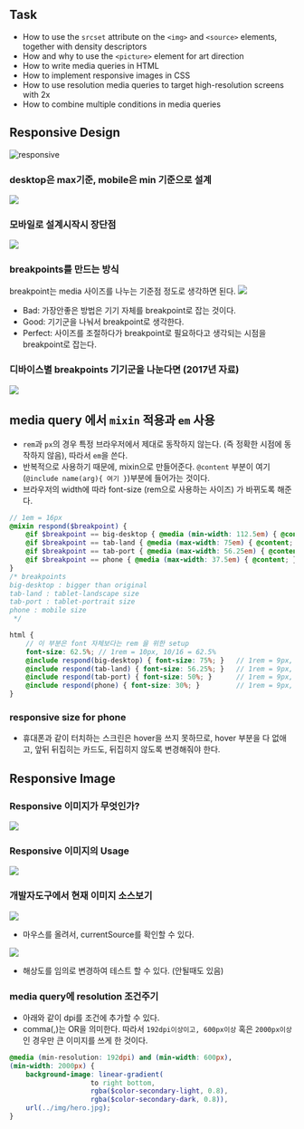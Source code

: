 ## Task
- How to use the `srcset` attribute on the `<img>` and `<source>` elements, together with density descriptors
- How and why to use the `<picture>` element for art direction
- How to write media queries in HTML
- How to implement responsive images in CSS
- How to use resolution media queries to target high-resolution screens with 2x
- How to combine multiple conditions in media queries

## Responsive Design

![responsive](./img/responsive.png)
### desktop은 max기준, mobile은 min 기준으로 설계
![](./img/res_width.png)

### 모바일로 설계시작시 장단점
![](./img/res_mobile_first.png)

### breakpoints를 만드는 방식
breakpoint는 media 사이즈를 나누는 기준점 정도로 생각하면 된다.
![](./img/res_breakpoint.png)
- Bad: 가장안좋은 방법은 기기 자체를 breakpoint로 잡는 것이다.
- Good: 기기군을 나눠서 breakpoint로 생각한다.
- Perfect: 사이즈를 조절하다가 breakpoint로 필요하다고 생각되는 시점을 breakpoint로 잡는다.

### 디바이스별 breakpoints 기기군을 나눈다면 (2017년 자료)
![](./img/res_breakpoint_sizes.png)

## media query 에서 `mixin` 적용과 `em` 사용
- `rem`과 `px`의 경우 특정 브라우저에서 제대로 동작하지 않는다. (즉 정확한 시점에 동작하지 않음), 따라서 `em`을 쓴다.
- 반복적으로 사용하기 때문에, mixin으로 만들어준다. `@content` 부분이 여기(`@include name(arg){ 여기 }`)부분에 들어가는 것이다.
- 브라우저의 width에 따라 font-size (rem으로 사용하는 사이즈) 가 바뀌도록 해준다.
```scss
// 1em = 16px
@mixin respond($breakpoint) {
    @if $breakpoint == big-desktop { @media (min-width: 112.5em) { @content; }; }   // above 1800px
    @if $breakpoint == tab-land { @media (max-width: 75em) { @content; }; }         // 1200px
    @if $breakpoint == tab-port { @media (max-width: 56.25em) { @content; }; }      // 900px
    @if $breakpoint == phone { @media (max-width: 37.5em) { @content; }; }          // 600px
}
/* breakpoints
big-desktop : bigger than original
tab-land : tablet-landscape size
tab-port : tablet-portrait size
phone : mobile size
 */
```
```scss
html {
    // 이 부분은 font 자체보다는 rem 을 위한 setup
    font-size: 62.5%; // 1rem = 10px, 10/16 = 62.5%
    @include respond(big-desktop) { font-size: 75%; }   // 1rem = 9px, 9/16 = 50% 
    @include respond(tab-land) { font-size: 56.25%; }   // 1rem = 9px, 9/16 = 50%
    @include respond(tab-port) { font-size: 50%; }      // 1rem = 9px, 9/16 = 50%
    @include respond(phone) { font-size: 30%; }         // 1rem = 9px, 9/16 = 50%
}
```

### responsive size for phone
- 휴대폰과 같이 터치하는 스크린은 hover을 쓰지 못하므로, hover 부분을 다 없애고, 앞뒤 뒤집히는 카드도, 뒤집히지 않도록 변경해줘야 한다.

## Responsive Image
### Responsive 이미지가 무엇인가?
![](./img/res_image.png)
### Responsive 이미지의 Usage
![](./img/res_image_usage.png)

### 개발자도구에서 현재 이미지 소스보기
![](./img/res_img_result.png)
- 마우스를 올려서, currentSource를 확인할 수 있다.

![](./img/res_img_resolution.png)
- 해상도를 임의로 변경하여 테스트 할 수 있다. (안될때도 있음)

### media query에 resolution 조건주기
- 아래와 같이 dpi를 조건에 추가할 수 있다.
- comma(,)는 OR을 의미한다. 따라서 `192dpi이상이고, 600px이상` 혹은 `2000px이상`인 경우만 큰 이미지를 쓰게 한 것이다.
```scss
@media (min-resolution: 192dpi) and (min-width: 600px),
(min-width: 2000px) {
    background-image: linear-gradient(
                    to right bottom,
                    rgba($color-secondary-light, 0.8),
                    rgba($color-secondary-dark, 0.8)),
    url(../img/hero.jpg);
}
```